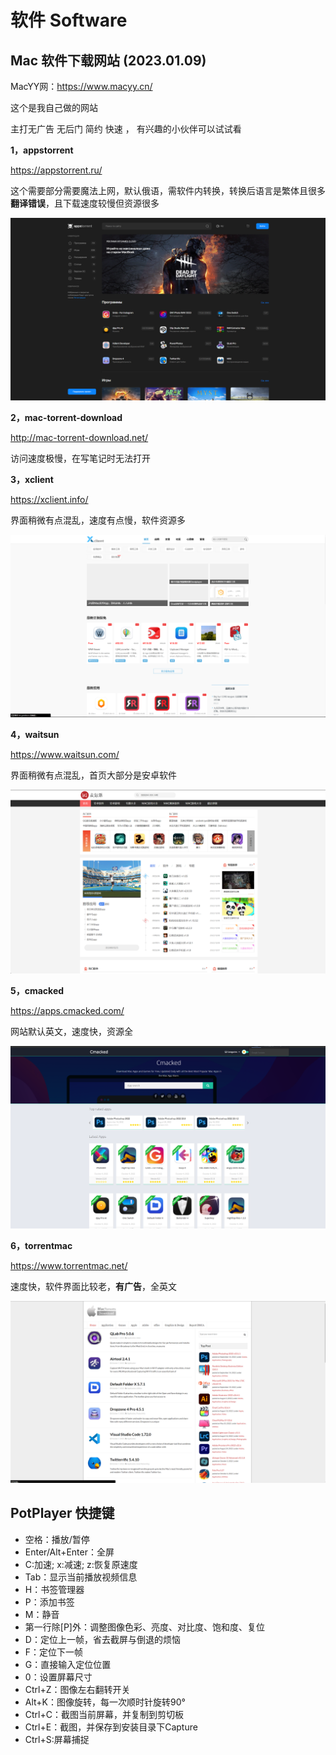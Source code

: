 # 软件 Software





## Mac 软件下载网站 (2023.01.09)

MacYY网：https://www.macyy.cn/ 

这个是我自己做的网站

主打无广告 无后门 简约 快速 ， 有兴趣的小伙伴可以试试看



**1，appstorrent**

https://appstorrent.ru/

这个需要部分需要魔法上网，默认俄语，需软件内转换，转换后语言是繁体且很多**翻译错误**，且下载速度较慢但资源很多

![img](readme.assets/99a02a487cc17e3ad6a21cabb84b21b5d96a0f1a.png)



**2，mac-torrent-download**

http://mac-torrent-download.net/

访问速度极慢，在写笔记时无法打开



**3，xclient**

https://xclient.info/

界面稍微有点混乱，速度有点慢，软件资源多

![img](readme.assets/3b63722ffe80d3f5aef5e2c40f8b89835c69cdf5.png)


**4，waitsun**

https://www.waitsun.com/

界面稍微有点混乱，首页大部分是安卓软件

![img](readme.assets/631a66dfab0aecac4c993835bbd1916ec6824a37.png)


**5，cmacked**

https://apps.cmacked.com/

网站默认英文，速度快，资源全

![img](readme.assets/7e721cb52dc3e9ac6f0ac6da9de8a4552901deed.png)


**6，torrentmac**

https://www.torrentmac.net/

速度快，软件界面比较老，**有广告**，全英文

![img](readme.assets/dabda1caa7d4aecec949a0dcc5c5f019807107f1.png)









## PotPlayer 快捷键

- 空格：播放/暂停
- Enter/Alt+Enter：全屏
- C:加速; x:减速;  z:恢复原速度
- Tab：显示当前播放视频信息
- H：书签管理器
- P：添加书签
- M：静音
- 第一行除[P]外：调整图像色彩、亮度、对比度、饱和度、复位
- D：定位上一帧，省去截屏与倒退的烦恼
- F：定位下一帧
- G：直接输入定位位置
- 0：设置屏幕尺寸
- Ctrl+Z：图像左右翻转开关
- Alt+K：图像旋转，每一次顺时针旋转90°
- Ctrl+C：截图当前屏幕，并复制到剪切板
- Ctrl+E：截图，并保存到安装目录下Capture
- Ctrl+S:屏幕捕捉